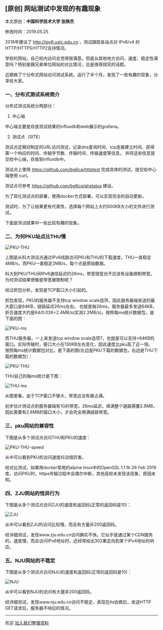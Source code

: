 ## [原创] 网站测试中发现的有趣现象

本文原创：**中国科学技术大学 张焕杰**

修改时间：2019.05.25

2018年建设了 http://ipv6.ustc.edu.cn ，测试跟踪各站点对 IPv6/v4 的 HTTP/HTTPS/HTTP2支持情况。

学校的网站，自己校内访问总觉得很满意。但是从其他地方访问，速度、稳定性满意吗？特别是跟兄弟单位网站的对比情况，总是值得探究的话题。

近期做了个分布式网站访问测试系统，运行了半个月，发现了一些有趣的现象，分享给大家。

### 一、分布式测试系统简介

分布式测试系统分两部分：

1. 中心端

中心端主要是存放测试结果的influxdb和web展示的grafana。

2. 测试点（SITE）

测试点定期对制定的URL访问测试，记录dns查询时间、tcp连接建立时间、获得第一个响应的时间、传输字节数、传输时间、传输速度等信息。
并将这些信息提交给中心端，存放到influxdb中。

测试点上使用 https://github.com/bg6cq/httptest 完成具体的测试，提交给中心端使用 curl。

测试点可参考 https://github.com/bg6cq/ahstatus 建设。

为了简化测试点的部署，使用docker方式部署，可以实现完全的自动更新。

测试时，为了让结果更有代表性，选择每个网站上大约500KB大小的文件进行测试。

下面是测试结果中一些比较有趣的现象。

### 二、为何PKU站点比THU慢

![PKU-THU](img/pkuvsthu-1.jpeg)

上图是从科大测试点通过IPv6线路访问PKU和THU的下载速度，THU一直稳定4MB/s，而PKU一直稳定2MB/s，每个点是原始数据。

科大到PKU/THU间IPv6通信延迟约26ms，带宽很宽也不应该有设备限制带宽，为何测试结果很像是带宽被限制呢？

经过抓包分析，发现是TCP窗口大小引起的。

抓包发现，PKU的服务器不支持tcp window scale选项，因此服务器端发送的最大窗口是64KB，链路延迟26ms左右。
也就是每26ms，服务器最多发送64KB，折合速度大约是64/0.026=2.4MB/s(实测2.2MB/s)。按照每ms统计数据包，是下面的图：

![PKU-ms](img/pku-ms.jpeg)

而THU服务器，一上来发送tcp window scale选项7，也就是可以支持>64KB的窗口。实际传输时，窗口大小在130KB左右变化，因此速度比pku高了近一倍。
按照每ms统计数据包对比，是下面的图(左边是PKU下载的数据包，右边是THU下载的数据包）：

![PKU-THU](img/pkuvsthu-ms.jpeg)

THU自己的每ms统计是下图：

![THU-ms](img/thu-ms.jpeg)

从图里看，由于TCP窗口不够大，带宽远没有被占满。

初步估计测试点到服务器端有1G的带宽，26ms延迟，填满整个链路需要2.6MB，因此需要有2.6MB的窗口大小，才会完全用满链路带宽。

### 三、pku网站的兼容性

下图是从多个测试点访问THU和PKU的速度：

![PKU-THU-speed](img/thupku-speed.png)

从中可以看到PKU的访问速度抖动很厉害。

经对比测试，如果用docker常用的alpine linux中的OpenSSL 1.1.1b 26 Feb 2019库，访问PKU时，https传输过程中会偶尔中断，其他高校未发现该现象，原因未知。

### 四、ZJU网站的怪异行为

下图是从多个测试点访问ZJU的速度和返回码(正常的返回码是10)：

![ZJU](img/zju.png)

从中可以看到ZJU的访问比较慢，而且有大量非200返回码。

经详细测试，发现www.zju.edu.cn访问确实不快。它似乎是通过某个CDN服务的，速度慢，而且访问IPv6地址时，还经常给出302重定向到某个IPv4地址的响应。

### 五、NJU网站的不稳定

下图是从多个测试点访问NJU的速度和返回码(正常的返回码是10)：

![NJU](img/nju.jpg)

从中可以看到NJU的访问有大量非200返回码。

经详细测试，发现www.nju.edu.cn访问不稳定，表现在tls协商后，发送HTTP GET请求后，服务器不响应的情况。




***
欢迎 [加入我们整理资料](https://github.com/bg6cq/ITTS)
